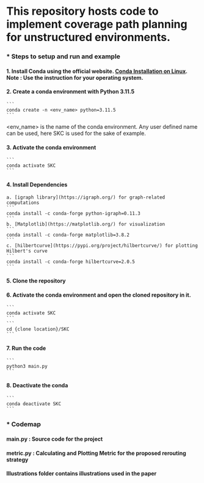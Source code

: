 # This repository hosts code to implement coverage path planning for unstructured environments. #

### * Steps to setup and run and example
#### 1. Install Conda using the official website. [Conda Installation on Linux](https://docs.conda.io/projects/conda/en/latest/user-guide/install/linux.html). Note : Use the instruction for your operating system.
#### 2. Create a conda environment with Python 3.11.5
    ```
    conda create -n <env_name> python=3.11.5
    ```
<env_name> is the name of the conda environment. Any user defined name can be used, here SKC is used for the sake of example.

#### 3. Activate the conda environment
    ```
    conda activate SKC
    ```

#### 4. Install Dependencies

    a. [igraph library](https://igraph.org/) for graph-related computations
    ```
    conda install -c conda-forge python-igraph=0.11.3
    ```
    b. [Matplotlib](https://matplotlib.org/) for visualization
    ```
    conda install -c conda-forge matplotlib=3.8.2
    ```
    c. [hilbertcurve](https://pypi.org/project/hilbertcurve/) for plotting Hilbert's curve
    ```
    conda install -c conda-forge hilbertcurve=2.0.5
    ```

#### 5. Clone the repository

#### 6. Activate the conda environment and open the cloned repository in it.
    ```
    conda activate SKC
    ```
    ```
    cd {clone location}/SKC
    ```

#### 7. Run the code
    ```
    python3 main.py
    ```

#### 8. Deactivate the conda 
    ```
    conda deactivate SKC
    ```

### * Codemap

#### main.py : Source code for the project

#### metric.py :  Calculating and Plotting Metric for the proposed rerouting strategy

#### Illustrations folder contains illustrations used in the paper
